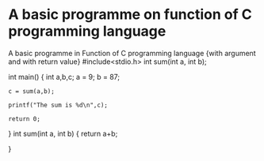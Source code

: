 # A basic programme on function of C programming language
 A basic programme in Function of C programming language {with argument and with return value}
#include<stdio.h>
int sum(int a, int b);

int main()
{
    int a,b,c;
    a = 9;
    b = 87;

    c = sum(a,b);

    printf("The sum is %d\n",c);

    return 0;

}
int sum(int a, int b)
{
    return a+b;
    
}